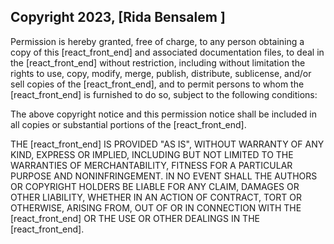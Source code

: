 ## Copyright 2023, [Rida Bensalem ]

Permission is hereby granted, free of charge, to any person obtaining a copy of this [react_front_end] and associated documentation files, to deal in the [react_front_end] without restriction, including without limitation the rights to use, copy, modify, merge, publish, distribute, sublicense, and/or sell copies of the [react_front_end], and to permit persons to whom the [react_front_end] is furnished to do so, subject to the following conditions:

The above copyright notice and this permission notice shall be included in all copies or substantial portions of the [react_front_end].

THE [react_front_end] IS PROVIDED "AS IS", WITHOUT WARRANTY OF ANY KIND, EXPRESS OR IMPLIED, INCLUDING BUT NOT LIMITED TO THE WARRANTIES OF MERCHANTABILITY, FITNESS FOR A PARTICULAR PURPOSE AND NONINFRINGEMENT. IN NO EVENT SHALL THE AUTHORS OR COPYRIGHT HOLDERS BE LIABLE FOR ANY CLAIM, DAMAGES OR OTHER LIABILITY, WHETHER IN AN ACTION OF CONTRACT, TORT OR OTHERWISE, ARISING FROM, OUT OF OR IN CONNECTION WITH THE [react_front_end] OR THE USE OR OTHER DEALINGS IN THE [react_front_end].

